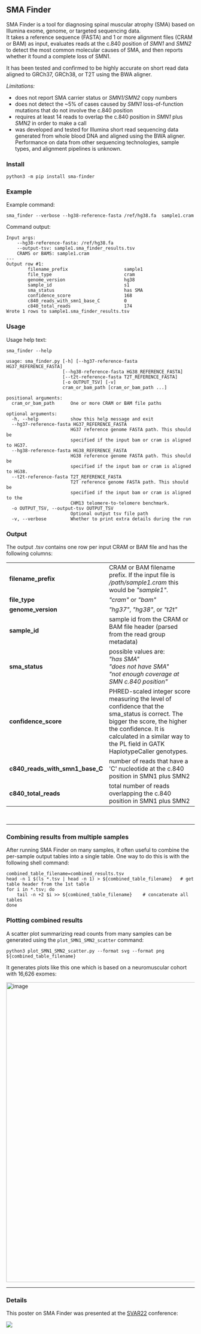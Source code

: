 ## SMA Finder  

SMA Finder is a tool for diagnosing spinal muscular atrophy (SMA) based on Illumina exome, genome, or targeted sequencing data.  
It takes a reference sequence (FASTA) and 1 or more alignment files (CRAM or BAM) as input, evaluates reads at the 
c.840 position of *SMN1* and *SMN2* to detect the most common molecular causes of SMA, and then reports whether it found a complete loss of SMN1. 

It has been tested and confirmed to be highly accurate on short read data aligned to GRCh37, GRCh38, or T2T using the BWA aligner.

*Limitations:*  
- does not report SMA carrier status or *SMN1/SMN2* copy numbers  
- does not detect the ~5% of cases caused by *SMN1* loss-of-function mutations that do not involve the c.840 position  
- requires at least 14 reads to overlap the c.840 position in *SMN1* plus *SMN2* in order to make a call  
- was developed and tested for Illumina short read sequencing data generated from whole blood DNA and aligned using the BWA aligner. Performance on data from other sequencing technologies, sample types, and alignment pipelines is unknown. 


### Install

```
python3 -m pip install sma-finder
```

### Example

Example command:
```
sma_finder --verbose --hg38-reference-fasta /ref/hg38.fa  sample1.cram
```
Command output:
```
Input args:
    --hg38-reference-fasta: /ref/hg38.fa
    --output-tsv: sample1.sma_finder_results.tsv
    CRAMS or BAMS: sample1.cram
---
Output row #1:
        filename_prefix                     sample1
        file_type                           cram
        genome_version                      hg38
        sample_id                           s1
        sma_status                          has SMA
        confidence_score                    168
        c840_reads_with_smn1_base_C         0
        c840_total_reads                    174
Wrote 1 rows to sample1.sma_finder_results.tsv        
```

### Usage

Usage help text:

```
sma_finder --help

usage: sma_finder.py [-h] [--hg37-reference-fasta HG37_REFERENCE_FASTA]
                     [--hg38-reference-fasta HG38_REFERENCE_FASTA]
                     [--t2t-reference-fasta T2T_REFERENCE_FASTA]
                     [-o OUTPUT_TSV] [-v]
                     cram_or_bam_path [cram_or_bam_path ...]

positional arguments:
  cram_or_bam_path      One or more CRAM or BAM file paths

optional arguments:
  -h, --help            show this help message and exit
  --hg37-reference-fasta HG37_REFERENCE_FASTA
                        HG37 reference genome FASTA path. This should be
                        specified if the input bam or cram is aligned to HG37.
  --hg38-reference-fasta HG38_REFERENCE_FASTA
                        HG38 reference genome FASTA path. This should be
                        specified if the input bam or cram is aligned to HG38.
  --t2t-reference-fasta T2T_REFERENCE_FASTA
                        T2T reference genome FASTA path. This should be
                        specified if the input bam or cram is aligned to the
                        CHM13 telomere-to-telomere benchmark.
  -o OUTPUT_TSV, --output-tsv OUTPUT_TSV
                        Optional output tsv file path
  -v, --verbose         Whether to print extra details during the run
```


### Output

The output .tsv contains one row per input CRAM or BAM file and has the following columns:

<table>
    <tr>
        <td><b>filename_prefix</b></td>
        <td>CRAM or BAM filename prefix. If the input file is <i>/path/sample1.cram</i> this would be <i>"sample1"</i>.</td>
    </tr>
    <tr>
        <td><b>file_type</b></td>
        <td><i>"cram"</i> or <i>"bam"</i></td>
    </tr>
        <tr>
        <td><b>genome_version</b></td>
        <td><i>"hg37"</i>, <i>"hg38"</i>, or <i>"t2t"</i></td>
    </tr>
    <tr>
        <td><b>sample_id</b></td>
        <td>sample id from the CRAM or BAM file header (parsed from the read group metadata)</td>
    </tr>
    <tr>
        <td><b>sma_status</b></td>
        <td>possible values are:<br> 
            <i>"has SMA"</i><br>
            <i>"does not have SMA"</i><br>
            <i>"not enough coverage at SMN c.840 position"</i><br>
        </td>
    <tr>
        <td><b>confidence_score</b></td>
        <td>PHRED-scaled integer score measuring the level of confidence that the sma_status is correct. The bigger the score, the higher the confidence. It is calculated in a similar way to the PL field in GATK HaplotypeCaller genotypes.</td>
    <tr>
        <td><b>c840_reads_with_smn1_base_C</b></td>
        <td>number of reads that have a 'C' nucleotide at the c.840 position in SMN1 plus SMN2</td> 
    <tr>
        <td><b>c840_total_reads</b></td>
        <td>total number of reads overlapping the c.840 position in SMN1 plus SMN2</td>  
    </tr>
</table>
<br />  

---

  
### Combining results from multiple samples

After running SMA Finder on many samples, it often useful to combine the per-sample output tables into
a single table. One way to do this is with the following shell command:

```
combined_table_filename=combined_results.tsv
head -n 1 $(ls *.tsv | head -n 1) > ${combined_table_filename}   # get table header from the 1st table 
for i in *.tsv; do
    tail -n +2 $i >> ${combined_table_filename}    # concatenate all tables
done
```

### Plotting combined results

A scatter plot summarizing read counts from many samples can be generated using the `plot_SMN1_SMN2_scatter` command:

```
python3 plot_SMN1_SMN2_scatter.py --format svg --format png ${combined_table_filename}
```

It generates plots like this one which is based on a neuromuscular cohort with 16,626 exomes:

<img width="799" alt="image" src="https://github.com/broadinstitute/sma-finder/assets/6240170/d097a231-9b66-445b-b53c-84abdb9887d0">

---
### Details

This poster on SMA Finder was presented at the [SVAR22](https://www.grahamerwin.org/svar-conference) conference:

<img src="https://github.com/broadinstitute/sma_finder/raw/main/docs/SMA_poster_SVAR22.png" />

